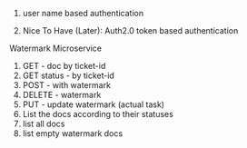 1. user name based authentication

2. Nice To Have (Later): Auth2.0 token based authentication


Watermark Microservice

1. GET - doc by ticket-id
2. GET status - by ticket-id
3. POST - with watermark
4. DELETE - watermark
5. PUT - update watermark (actual task)
6. List the docs according to their statuses
7. list all docs
8. list empty watermark docs